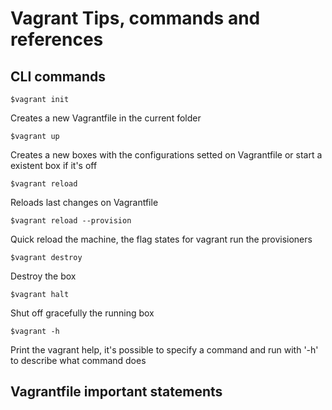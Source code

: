# Vagrant Tips, commands and references

## CLI commands  
    $vagrant init  

Creates a new Vagrantfile in the current folder  

    $vagrant up  
    
Creates a new boxes with the configurations setted on Vagrantfile or start a existent box if it's off  

    $vagrant reload  
    
Reloads last changes on Vagrantfile  

    $vagrant reload --provision  
    
Quick reload the machine, the flag states for vagrant run the provisioners  

    $vagrant destroy  
    
Destroy the box  

    $vagrant halt  
    
Shut off gracefully the running box  
  
    $vagrant -h  
    
Print the vagrant help, it's possible to specify a command and run with '-h' to describe what command does

## Vagrantfile important statements

